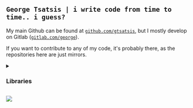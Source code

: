 ## `George Tsatsis | i write code from time to time.. i guess?`
My main Github can be found at <a href="https://github.com/gtsatsis"><code>github.com/gtsatsis</code></a>, but I mostly develop on Gitlab (<a href="https://gitlab.com/george"><code>gitlab.com/george</code></a>).

If you want to contribute to any of my code, it's probably there, as the repositories here are just mirrors.

<details><summary><h3>Libraries</h3></summary>
    <ul>
        <li><a href="https://gitlab.com/george/anticaptcha">anticaptcha (<code>gitlab.com/george/anticaptcha</code>)</a>: A Go library to interface with the <a href="https://anti-captcha.com">anti-captcha</a> service.</li>
</details>

<img align="center" src=https://selfhost.services/img/gif/55.gif></img>
